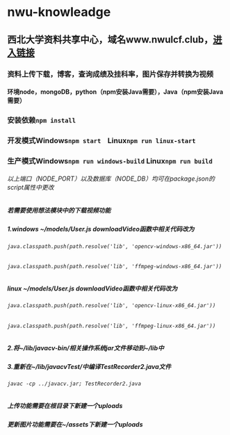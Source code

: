 # nwu-knowleadge
## 西北大学资料共享中心，域名www.nwulcf.club，[进入链接](http://www.nwulcf.club)
### 资料上传下载，博客，查询成绩及挂科率，图片保存并转换为视频
#### 环境node，mongoDB，python（npm安装Java需要），Java（npm安装Java需要）
### 安装依赖`npm install`

### 开发模式Windows`npm start`&nbsp;&nbsp;&nbsp;&nbsp;Linux`npm run linux-start`
### 生产模式Windows`npm run windows-build`&nbsp;Linux`npm run build`
###### 以上端口（NODE_PORT）以及数据库（NODE_DB）均可在package.json的script属性中更改

##### 若需要使用想法模块中的下载视频功能
##### 1.windows ~/models/User.js downloadVideo函数中相关代码改为
###### `java.classpath.push(path.resolve('lib', 'opencv-windows-x86_64.jar'))`
###### `java.classpath.push(path.resolve('lib', 'ffmpeg-windows-x86_64.jar'))`

##### linux ~/models/User.js   downloadVideo函数中相关代码改为
###### `java.classpath.push(path.resolve('lib', 'opencv-linux-x86_64.jar'))`
###### `java.classpath.push(path.resolve('lib', 'ffmpeg-linux-x86_64.jar'))`
##### 2.将~/lib/javacv-bin/相关操作系统jar文件移动到~/lib中
##### 3.重新在~/lib/javacvTest/中编译TestRecorder2.java文件
###### `javac -cp ../javacv.jar; TestRecorder2.java`

##### 上传功能需要在根目录下新建一个uploads

##### 更新图片功能需要在~/assets下新建一个uploads
